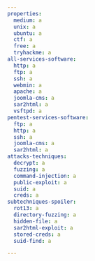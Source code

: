 ```yaml
---
properties:
  medium: a
  unix: a
  ubuntu: a
  ctf: a
  free: a
  tryhackme: a
all-services-software:
  http: a
  ftp: a
  ssh: a
  webmin: a
  apache: a
  joomla-cms: a
  sar2html: a
  vsftpd: a
pentest-services-software:
  ftp: a
  http: a
  ssh: a
  joomla-cms: a
  sar2html: a
attacks-techniques:
  decrypt: a
  fuzzing: a
  command-injection: a
  public-exploit: a
  suid: a
  creds: a
subtechniques-spoiler:
  rot13: a
  directory-fuzzing: a
  hidden-file: a
  sar2html-exploit: a
  stored-creds: a
  suid-find: a

---
```

